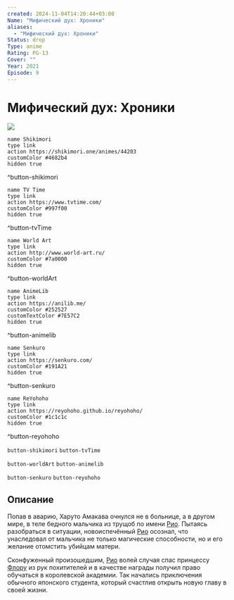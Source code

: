 ```yaml
---
created: 2024-11-04T14:20:44+03:00
Name: "Мифический дух: Хроники"
aliases:
  - "Мифический дух: Хроники"
Status: drop
Type: anime
Rating: PG-13
Cover: ""
Year: 2021
Episode: 9
---
```


# Мифический дух: Хроники

![](https://nyaa.shikimori.one/uploads/poster/animes/44203/d00835cdbd7f680e7fd2c122f396fe9e.jpeg)

```button
name Shikimori
type link
action https://shikimori.one/animes/44203
customColor #4682b4
hidden true
```
^button-shikimori

```button
name TV Time
type link
action https://www.tvtime.com/
customColor #997f00
hidden true
```
^button-tvTime

```button
name World Art
type link
action http://www.world-art.ru/
customColor #7a0000
hidden true
```
^button-worldArt

```button
name AnimeLib
type link
action https://anilib.me/
customColor #252527
customTextColor #7E57C2
hidden true
```
^button-animelib

```button
name Senkuro
type link
action https://senkuro.com/
customColor #191A21
hidden true
```
^button-senkuro

```button
name ReYohoho
type link
action https://reyohoho.github.io/reyohoho/
customColor #1c1c1c
hidden true
```
^button-reyohoho

`button-shikimori` `button-tvTime`

`button-worldArt` `button-animelib`

`button-senkuro` `button-reyohoho`

## Описание

Попав в аварию, Харуто Амакава очнулся не в больнице, а в другом мире, в теле бедного мальчика из трущоб по имени [Рио](https://shikimori.one/characters/147858-rio). Пытаясь разобраться в ситуации, новоиспечённый [Рио](https://shikimori.one/characters/147858-rio) осознал, что унаследовал от мальчика не только магические способности, но и его желание отомстить убийцам матери. 

Сконфуженный произошедшим, [Рио](https://shikimori.one/characters/147858-rio) волей случая спас принцессу [Флору](https://shikimori.one/characters/188701-flora-beltrum) из рук похитителей и в качестве награды получил право обучаться в королевской академии. Так начались приключения обычного японского студента, который счастлив открыть новую главу в своей жизни.

